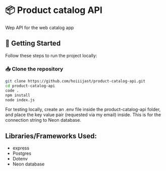 # 📦 Product catalog API

Wep API for the web catalog app

## 🚀 Getting Started

Follow these steps to run the project locally:

### 📥 Clone the repository

```bash
git clone https://github.com/hoiiijast/product-catalog-api.git
cd product-catalog-api
code .
npm install
node index.js
```

For testing locally, create an .env file inside the product-catalog-api folder, and place the key value pair (requested via my email) inside.
This is for the connection string to Neon database.


## Libraries/Frameworks Used:
- express
- Postgres
- Dotenv
- Neon database
